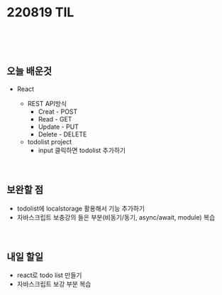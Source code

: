 # 220819 TIL

<br /><br /><br />

## 오늘 배운것

- React

  - REST API방식
    - Creat - POST
    - Read - GET
    - Update - PUT
    - Delete - DELETE
  - todolist project
    - input 클릭하면 todolist 추가하기
      <br /><br /><br />

## 보완할 점

- todolist에 localstorage 활용해서 기능 추가하기
- 자바스크립트 보충강의 들은 부분(비동기/동기, async/await, module) 복습
  <br /><br /><br />

## 내일 할일

- react로 todo list 만들기
- 자바스크립트 보강 부분 복습
